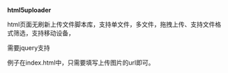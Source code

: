 **html5uploader**

html页面无刷新上传文件脚本库，支持单文件，多文件，拖拽上传、支持文件格式筛选，支持移动设备，

需要jquery支持

例子在index.html中，只需要填写上传图片的url即可。

